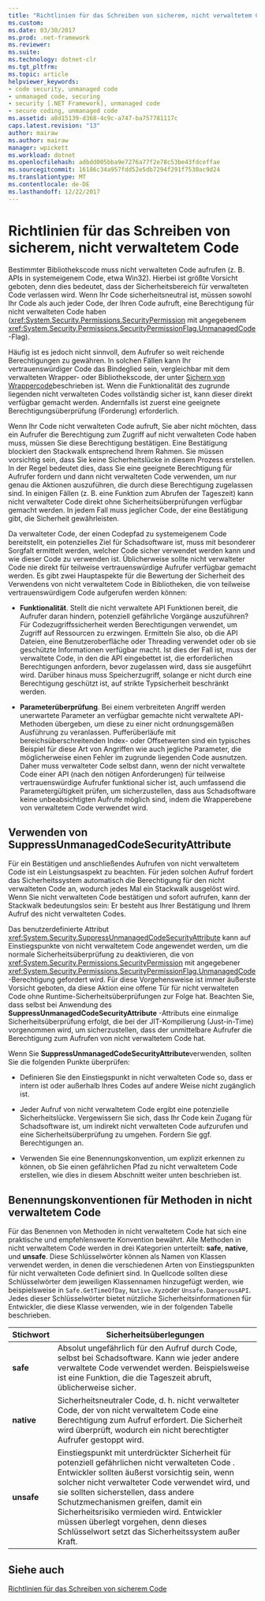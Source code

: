```yaml
---
title: "Richtlinien für das Schreiben von sicherem, nicht verwaltetem Code"
ms.custom: 
ms.date: 03/30/2017
ms.prod: .net-framework
ms.reviewer: 
ms.suite: 
ms.technology: dotnet-clr
ms.tgt_pltfrm: 
ms.topic: article
helpviewer_keywords:
- code security, unmanaged code
- unmanaged code, securing
- security [.NET Framework], unmanaged code
- secure coding, unmanaged code
ms.assetid: a8d15139-d368-4c9c-a747-ba757781117c
caps.latest.revision: "13"
author: mairaw
ms.author: mairaw
manager: wpickett
ms.workload: dotnet
ms.openlocfilehash: adbdd005bba9e7276a77f2e78c53be43fdceffae
ms.sourcegitcommit: 16186c34a957fdd52e5db7294f291f7530ac9d24
ms.translationtype: MT
ms.contentlocale: de-DE
ms.lasthandoff: 12/22/2017
---
```

# <a name="secure-coding-guidelines-for-unmanaged-code"></a>Richtlinien für das Schreiben von sicherem, nicht verwaltetem Code
Bestimmter Bibliothekscode muss nicht verwalteten Code aufrufen (z. B. APIs in systemeigenem Code, etwa Win32). Hierbei ist größte Vorsicht geboten, denn dies bedeutet, dass der Sicherheitsbereich für verwalteten Code verlassen wird. Wenn Ihr Code sicherheitsneutral ist, müssen sowohl Ihr Code als auch jeder Code, der Ihren Code aufruft, eine Berechtigung für nicht verwalteten Code haben (<xref:System.Security.Permissions.SecurityPermission> mit angegebenem <xref:System.Security.Permissions.SecurityPermissionFlag.UnmanagedCode> -Flag).  
  
 Häufig ist es jedoch nicht sinnvoll, dem Aufrufer so weit reichende Berechtigungen zu gewähren. In solchen Fällen kann Ihr vertrauenswürdiger Code das Bindeglied sein, vergleichbar mit dem verwalteten Wrapper- oder Bibliothekscode, der unter [Sichern von Wrappercode](../../../docs/framework/misc/securing-wrapper-code.md)beschrieben ist. Wenn die Funktionalität des zugrunde liegenden nicht verwalteten Codes vollständig sicher ist, kann dieser direkt verfügbar gemacht werden. Andernfalls ist zuerst eine geeignete Berechtigungsüberprüfung (Forderung) erforderlich.  
  
 Wenn Ihr Code nicht verwalteten Code aufruft, Sie aber nicht möchten, dass ein Aufrufer die Berechtigung zum Zugriff auf nicht verwalteten Code haben muss, müssen Sie diese Berechtigung bestätigen. Eine Bestätigung blockiert den Stackwalk entsprechend Ihrem Rahmen. Sie müssen vorsichtig sein, dass Sie keine Sicherheitslücke in diesem Prozess erstellen. In der Regel bedeutet dies, dass Sie eine geeignete Berechtigung für Aufrufer fordern und dann nicht verwalteten Code verwenden, um nur genau die Aktionen auszuführen, die durch diese Berechtigung zugelassen sind. In einigen Fällen (z. B. eine Funktion zum Abrufen der Tageszeit) kann nicht verwalteter Code direkt ohne Sicherheitsüberprüfungen verfügbar gemacht werden. In jedem Fall muss jeglicher Code, der eine Bestätigung gibt, die Sicherheit gewährleisten.  
  
 Da verwalteter Code, der einen Codepfad zu systemeigenem Code bereitstellt, ein potenzielles Ziel für Schadsoftware ist, muss mit besonderer Sorgfalt ermittelt werden, welcher Code sicher verwendet werden kann und wie dieser Code zu verwenden ist. Üblicherweise sollte nicht verwalteter Code nie direkt für teilweise vertrauenswürdige Aufrufer verfügbar gemacht werden. Es gibt zwei Hauptaspekte für die Bewertung der Sicherheit des Verwendens von nicht verwaltetem Code in Bibliotheken, die von teilweise vertrauenswürdigem Code aufgerufen werden können:  
  
-   **Funktionalität**. Stellt die nicht verwaltete API Funktionen bereit, die Aufrufer daran hindern, potenziell gefährliche Vorgänge auszuführen? Für Codezugriffssicherheit werden Berechtigungen verwendet, um Zugriff auf Ressourcen zu erzwingen. Ermitteln Sie also, ob die API Dateien, eine Benutzeroberfläche oder Threading verwendet oder ob sie geschützte Informationen verfügbar macht. Ist dies der Fall ist, muss der verwaltete Code, in den die API eingebettet ist, die erforderlichen Berechtigungen anfordern, bevor zugelassen wird, dass sie ausgeführt wird. Darüber hinaus muss Speicherzugriff, solange er nicht durch eine Berechtigung geschützt ist, auf strikte Typsicherheit beschränkt werden.  
  
-   **Parameterüberprüfung**. Bei einem verbreiteten Angriff werden unerwartete Parameter an verfügbar gemachte nicht verwaltete API-Methoden übergeben, um diese zu einer nicht ordnungsgemäßen Ausführung zu veranlassen. Pufferüberläufe mit bereichsüberschreitenden Index- oder Offsetwerten sind ein typisches Beispiel für diese Art von Angriffen wie auch jegliche Parameter, die möglicherweise einen Fehler im zugrunde liegenden Code ausnutzen. Daher muss verwalteter Code selbst dann, wenn der nicht verwaltete Code einer API (nach den nötigen Anforderungen) für teilweise vertrauenswürdige Aufrufer funktional sicher ist, auch umfassend die Parametergültigkeit prüfen, um sicherzustellen, dass aus Schadsoftware keine unbeabsichtigten Aufrufe möglich sind, indem die Wrapperebene von verwaltetem Code verwendet wird.  
  
## <a name="using-suppressunmanagedcodesecurityattribute"></a>Verwenden von SuppressUnmanagedCodeSecurityAttribute  
 Für ein Bestätigen und anschließendes Aufrufen von nicht verwaltetem Code ist ein Leistungsaspekt zu beachten. Für jeden solchen Aufruf fordert das Sicherheitssystem automatisch die Berechtigung für den nicht verwalteten Code an, wodurch jedes Mal ein Stackwalk ausgelöst wird. Wenn Sie nicht verwalteten Code bestätigen und sofort aufrufen, kann der Stackwalk bedeutungslos sein: Er besteht aus Ihrer Bestätigung und Ihrem Aufruf des nicht verwalteten Codes.  
  
 Das benutzerdefinierte Attribut <xref:System.Security.SuppressUnmanagedCodeSecurityAttribute> kann auf Einstiegspunkte von nicht verwaltetem Code angewendet werden, um die normale Sicherheitsüberprüfung zu deaktivieren, die von <xref:System.Security.Permissions.SecurityPermission> mit angegebener <xref:System.Security.Permissions.SecurityPermissionFlag.UnmanagedCode> -Berechtigung gefordert wird. Für diese Vorgehensweise ist immer äußerste Vorsicht geboten, da diese Aktion eine offene Tür für nicht verwalteten Code ohne Runtime-Sicherheitsüberprüfungen zur Folge hat. Beachten Sie, dass selbst bei Anwendung des **SuppressUnmanagedCodeSecurityAttribute** -Attributs eine einmalige Sicherheitsüberprüfung erfolgt, die bei der JIT-Kompilierung (Just-in-Time) vorgenommen wird, um sicherzustellen, dass der unmittelbare Aufrufer die Berechtigung zum Aufrufen von nicht verwaltetem Code hat.  
  
 Wenn Sie **SuppressUnmanagedCodeSecurityAttribute**verwenden, sollten Sie die folgenden Punkte überprüfen:  
  
-   Definieren Sie den Einstiegspunkt in nicht verwalteten Code so, dass er intern ist oder außerhalb Ihres Codes auf andere Weise nicht zugänglich ist.  
  
-   Jeder Aufruf von nicht verwaltetem Code ergibt eine potenzielle Sicherheitslücke. Vergewissern Sie sich, dass Ihr Code kein Zugang für Schadsoftware ist, um indirekt nicht verwalteten Code aufzurufen und eine Sicherheitsüberprüfung zu umgehen. Fordern Sie ggf. Berechtigungen an.  
  
-   Verwenden Sie eine Benennungskonvention, um explizit erkennen zu können, ob Sie einen gefährlichen Pfad zu nicht verwaltetem Code erstellen, wie dies in diesem Abschnitt weiter unten beschrieben ist.  
  
## <a name="naming-convention-for-unmanaged-code-methods"></a>Benennungskonventionen für Methoden in nicht verwaltetem Code  
 Für das Benennen von Methoden in nicht verwaltetem Code hat sich eine praktische und empfehlenswerte Konvention bewährt. Alle Methoden in nicht verwaltetem Code werden in drei Kategorien unterteilt: **safe**, **native**, und **unsafe**. Diese Schlüsselwörter können als Namen von Klassen verwendet werden, in denen die verschiedenen Arten von Einstiegspunkten für nicht verwalteten Code definiert sind. In Quellcode sollten diese Schlüsselwörter dem jeweiligen Klassennamen hinzugefügt werden, wie beispielsweise in `Safe.GetTimeOfDay`, `Native.Xyz`oder `Unsafe.DangerousAPI`. Jedes dieser Schlüsselwörter bietet nützliche Sicherheitsinformationen für Entwickler, die diese Klasse verwenden, wie in der folgenden Tabelle beschrieben.  
  
|Stichwort|Sicherheitsüberlegungen|  
|-------------|-----------------------------|  
|**safe**|Absolut ungefährlich für den Aufruf durch Code, selbst bei Schadsoftware. Kann wie jeder andere verwaltete Code verwendet werden. Beispielsweise ist eine Funktion, die die Tageszeit abruft, üblicherweise sicher.|  
|**native**|Sicherheitsneutraler Code, d. h. nicht verwalteter Code, der von nicht verwaltetem Code eine Berechtigung zum Aufruf erfordert. Die Sicherheit wird überprüft, wodurch ein nicht berechtigter Aufrufer gestoppt wird.|  
|**unsafe**|Einstiegspunkt mit unterdrückter Sicherheit für potenziell gefährlichen nicht verwalteten Code . Entwickler sollten äußerst vorsichtig sein, wenn solcher nicht verwalteter Code verwendet wird, und sie sollten sicherstellen, dass andere Schutzmechanismen greifen, damit ein Sicherheitsrisiko vermieden wird. Entwickler müssen überlegt vorgehen, denn dieses Schlüsselwort setzt das Sicherheitssystem außer Kraft.|  
  
## <a name="see-also"></a>Siehe auch  
 [Richtlinien für das Schreiben von sicherem Code](../../../docs/standard/security/secure-coding-guidelines.md)
